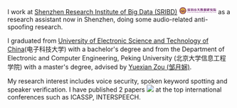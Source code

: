I work at [Shenzhen Research Institute of Big Data (SRIBD)](http://www.sribd.cn/) <img src='./images/SRIBD.png' style='width: 6em;'> as a research assistant now in Shenzhen, doing some audio-related anti-spoofing research. 

<!-- We are [hiring researchers and engineers](https://career.sea.com/position/427) to work on TTS, music generation, speech translation and audio-driven talking face generation. If interested, feel free to email me at [renyi@sea.com](mailto:renyi@sea.com). -->

I graduated from [University of Electronic Science and Technology of China](https://www.uestc.edu.cn/)(电子科技大学) with a bachelor's degree and from the Department of Electronic and Computer Engineering, Peking University (北京大学信息工程学院) with a master's degree, advised by [Yuexian Zou (邹月娴)](https://web.pkusz.edu.cn/adsp/). 

<!-- I also collaborate with [Xu Tan (谭旭)](https://www.microsoft.com/en-us/research/people/xuta/), [Tao Qin (秦涛)](https://www.microsoft.com/en-us/research/people/taoqin/) and [Tie-yan Liu (刘铁岩)](https://www.microsoft.com/en-us/research/people/tyliu/) from [Microsoft Research Asia](https://www.microsoft.com/en-us/research/group/machine-learning-research-group/) <img src='./images/microsoft_logo.svg' style="width: 4em;"> closely.  -->

My research interest includes voice security, spoken keyword spotting and speaker verification. I have published 2 papers <a href='https://scholar.google.com/citations?user=NLQPDrsAAAAJ'><img src="https://img.shields.io/endpoint?logo=Google%20Scholar&url=https%3A%2F%2Fcdn.jsdelivr.net%2Fgh%2FWWWWWLI%2Fwwwwwli.github.io@google-scholar-stats%2Fgs_data_shieldsio.json&labelColor=f6f6f6&color=9cf&style=flat&label=citations"></a> at the top international conferences such as ICASSP, INTERSPEECH. 
